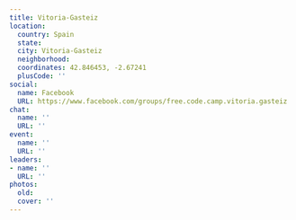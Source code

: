 ```yaml
---
title: Vitoria-Gasteiz
location:
  country: Spain
  state: 
  city: Vitoria-Gasteiz
  neighborhood: 
  coordinates: 42.846453, -2.67241
  plusCode: ''
social:
  name: Facebook
  URL: https://www.facebook.com/groups/free.code.camp.vitoria.gasteiz
chat:
  name: ''
  URL: ''
event:
  name: ''
  URL: ''
leaders:
- name: ''
  URL: ''
photos:
  old: 
  cover: ''
---
```

